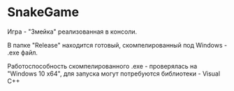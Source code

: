 # SnakeGame
Игра - "Змейка" реализованная в консоли.

В папке "Release" находится готовый, скомпелированный под Windows - .exe файл.

Работоспособность скомпелированного .exe - проверялась на "Windows 10 x64", для запуска могут потребуются библиотеки - Visual C++
